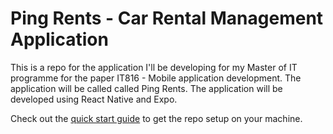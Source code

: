 # Ping Rents - Car Rental Management Application

This is a repo for the application I'll be developing for my Master of IT programme for the paper IT816 - Mobile application development. The application will be called called Ping Rents. The application will be developed using React Native and Expo.

Check out the [quick start guide](QuickStart.md) to get the repo setup on your machine.
